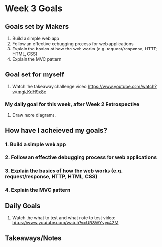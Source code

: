 # Week 3 Goals

## Goals set by Makers
1. Build a simple web app
2. Follow an effective debugging process for web applications
3. Explain the basics of how the web works (e.g. request/response, HTTP, HTML, CSS)
4. Explain the MVC pattern

## Goal set for myself 
1. Watch the takeaway challenge video https://www.youtube.com/watch?v=mgiJKdH9x8c

### My daily goal for this week, after Week 2 Retrospective
1. Draw more diagrams.  

## How have I acheieved my goals?
### 1. Build a simple web app

### 2. Follow an effective debugging process for web applications

### 3. Explain the basics of how the web works (e.g. request/response, HTTP, HTML, CSS)

### 4. Explain the MVC pattern

## Daily Goals

1. Watch the what to test and what note to test video: https://www.youtube.com/watch?v=URSWYvyc42M

## Takeaways/Notes
